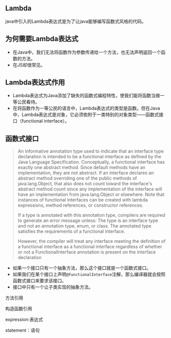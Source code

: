 ## Lambda

java中引入的Lambda表达式是为了让java能够编写函数式风格的代码。





## 为何需要Lambda表达式

- 在Java中，我们无法将函数作为参数传递给一个方法，也无法声明返回一个函数的方法。
- 在JS却很常见。

## Lambda表达式作用

- Lambda表达式为Java添加了缺失的函数式编程特性，使我们能将函数当做一等公民看待。
- 在将函数作为一等公民的语言中，Lambda表达式的类型是函数。但在Java中，Lambda表达式是对象，它必须依附于一类特别的对象类型——函数式接口（functional interface）。

## 函数式接口

> An informative annotation type used to indicate that an interface type declaration is intended to be a functional interface as defined by the Java Language Specification. Conceptually, a functional interface has exactly one abstract method. Since default methods have an implementation, they are not abstract. If an interface declares an abstract method overriding one of the public methods of java.lang.Object, that also does not count toward the interface's abstract method count since any implementation of the interface will have an implementation from java.lang.Object or elsewhere.
> Note that instances of functional interfaces can be created with lambda expressions, method references, or constructor references.
>
>
>
> If a type is annotated with this annotation type, compilers are required to generate an error message unless:
> The type is an interface type and not an annotation type, enum, or class.
> The annotated type satisfies the requirements of a functional interface.
>
>
>
> However, the compiler will treat any interface meeting the definition of a functional interface as a functional interface regardless of whether or not a FunctionalInterface annotation is present on the interface declaration

- 如果一个接口只有一个抽象方法，那么这个接口就是一个函数式接口。
- 如果我们在某个接口上声明`@FunctionalInterface`注解，那么编译器就会按照函数式接口来要求该接口。
- 接口中只有一个让子类实现的抽象方法。



方法引用

构造函数引用



expression:表达式

statement：语句

